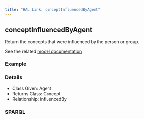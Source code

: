 ```yaml
---
title: "HAL Link: conceptInfluencedByAgent"
---
```


## conceptInfluencedByAgent

Return the concepts that were influenced by the person or group.

See the related [model documentation](/model/concept/#creation-and-influences)

### Example




### Details

* Class Given: Agent
* Returns Class: Concept
* Relationship: influencedBy


### SPARQL
```

```

